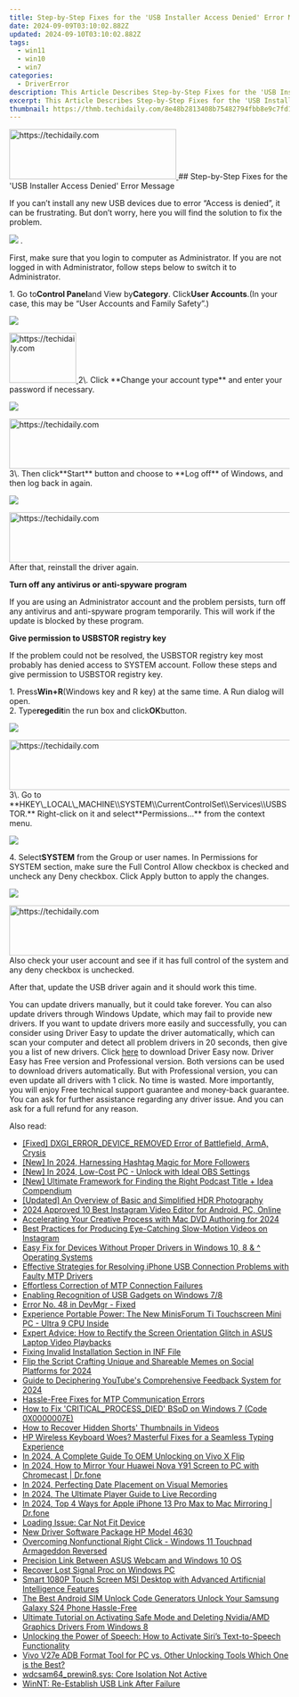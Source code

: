 ```yaml
---
title: Step-by-Step Fixes for the 'USB Installer Access Denied' Error Message
date: 2024-09-09T03:10:02.882Z
updated: 2024-09-10T03:10:02.882Z
tags:
  - win11
  - win10
  - win7
categories:
  - DriverError
description: This Article Describes Step-by-Step Fixes for the 'USB Installer Access Denied' Error Message
excerpt: This Article Describes Step-by-Step Fixes for the 'USB Installer Access Denied' Error Message
thumbnail: https://thmb.techidaily.com/8e48b2813408b75482794fbb8e9c7fd16cd8c115a0a176db85647e2b441ce187.jpg
---
```


<!-- affiliate ads begin -->
<a href="https://aligracehair.sjv.io/c/5597632/2135400/19272" target="_top" id="2135400">
  <img src="//a.impactradius-go.com/display-ad/19272-2135400" border="0" alt="https://techidaily.com" width="300" height="90"/>
</a>
<img height="0" width="0" src="https://aligracehair.sjv.io/i/5597632/2135400/19272" style="position:absolute;visibility:hidden;" border="0" />
<!-- affiliate ads end -->
## Step-by-Step Fixes for the 'USB Installer Access Denied' Error Message

If you can’t install any new USB devices due to error “Access is denied”, it can be frustrating. But don’t worry, here you will find the solution to fix the problem.  
  
![](https://images.drivereasy.com/wp-content/uploads/2016/08/img_57c6862c6dbe8.png) .

First, make sure that you login to computer as Administrator. If you are not logged in with Administrator, follow steps below to switch it to Administrator.  
  
1\. Go to**Control Panel**and View by**Category**. Click**User Accounts**.(In your case, this may be “User Accounts and Family Safety”.)  
  
![](https://images.drivereasy.com/wp-content/uploads/2016/08/img_57c68c5d7bf6a.jpg)
  
<!-- affiliate ads begin -->
<a href="https://aligracehair.sjv.io/c/5597632/2135350/19272" target="_top" id="2135350">
  <img src="//a.impactradius-go.com/display-ad/19272-2135350" border="0" alt="https://techidaily.com" width="120" height="90"/>
</a>
<img height="0" width="0" src="https://aligracehair.sjv.io/i/5597632/2135350/19272" style="position:absolute;visibility:hidden;" border="0" />
<!-- affiliate ads end -->
2\. Click **Change your account type** and enter your password if necessary.
  
![](https://images.drivereasy.com/wp-content/uploads/2016/07/img_5791ba4e50787.png)
  
<!-- affiliate ads begin -->
<a href="https://ephamedtechinc.pxf.io/c/5597632/2130533/26400" target="_top" id="2130533">
  <img src="//a.impactradius-go.com/display-ad/26400-2130533" border="0" alt="https://techidaily.com" width="728" height="90"/>
</a>
<img height="0" width="0" src="https://ephamedtechinc.pxf.io/i/5597632/2130533/26400" style="position:absolute;visibility:hidden;" border="0" />
<!-- affiliate ads end -->
 3\. Then click**Start** button and choose to **Log off**  of Windows, and then log back in again.
  
![](https://images.drivereasy.com/wp-content/uploads/2016/07/img_5791bab2104ee.png)

<!-- affiliate ads begin -->
<a href="https://unicoeye.pxf.io/c/5597632/2134229/18498" target="_top" id="2134229">
  <img src="//a.impactradius-go.com/display-ad/18498-2134229" border="0" alt="https://techidaily.com" width="728" height="90"/>
</a>
<img height="0" width="0" src="https://unicoeye.pxf.io/i/5597632/2134229/18498" style="position:absolute;visibility:hidden;" border="0" />
<!-- affiliate ads end -->
After that, reinstall the driver again.  
  
 **Turn off any antivirus or anti-spyware program**
  
If you are using an Administrator account and the problem persists, turn off any antivirus and anti-spyware program temporarily. This will work if the update is blocked by these program.
  
**Give permission to USBSTOR registry key**
  
If the problem could not be resolved, the USBSTOR registry key most probably has denied access to SYSTEM account. Follow these steps and give permission to USBSTOR registry key.
  
1\. Press**Win+R**(Windows key and R key) at the same time. A Run dialog will open.  
2\. Type**regedit**in the run box and click**OK**button.
  
![](https://images.drivereasy.com/wp-content/uploads/2016/08/img_57c6905ba04f8.png)
  
<!-- affiliate ads begin -->
<a href="https://ephamedtechinc.pxf.io/c/5597632/2136619/26400" target="_top" id="2136619">
  <img src="//a.impactradius-go.com/display-ad/26400-2136619" border="0" alt="https://techidaily.com" width="728" height="90"/>
</a>
<img height="0" width="0" src="https://ephamedtechinc.pxf.io/i/5597632/2136619/26400" style="position:absolute;visibility:hidden;" border="0" />
<!-- affiliate ads end -->
 3\. Go to **HKEY\_LOCAL\_MACHINE\\SYSTEM\\CurrentControlSet\\Services\\USBSTOR.** Right-click on it and select**Permissions…** from the context menu.

![](https://images.drivereasy.com/wp-content/uploads/2016/08/img_57c692c5d030c.jpg)
  
 4\. Select**SYSTEM** from the Group or user names. In Permissions for SYSTEM section, make sure the Full Control Allow checkbox is checked and uncheck any Deny checkbox. Click Apply button to apply the changes.  
  
![](https://images.drivereasy.com/wp-content/uploads/2016/08/img_57c6933c3f709.png)

<!-- affiliate ads begin -->
<a href="https://unicoeye.pxf.io/c/5597632/2134492/18498" target="_top" id="2134492">
  <img src="//a.impactradius-go.com/display-ad/18498-2134492" border="0" alt="https://techidaily.com" width="728" height="90"/>
</a>
<img height="0" width="0" src="https://unicoeye.pxf.io/i/5597632/2134492/18498" style="position:absolute;visibility:hidden;" border="0" />
<!-- affiliate ads end -->
 Also check your user account and see if it has full control of the system and any deny checkbox is unchecked.

 After that, update the USB driver again and it should work this time.

 You can update drivers manually, but it could take forever. You can also update drivers through Windows Update, which may fail to provide new drivers. If you want to update drivers more easily and successfully, you can consider using Driver Easy to update the driver automatically, which can scan your computer and detect all problem drivers in 20 seconds, then give you a list of new drivers. Click [here](https://tools.techidaily.com/drivereasy/download/) to download Driver Easy now.
 Driver Easy has Free version and Professional version. Both versions can be used to download drivers automatically. But with Professional version, you can even update all drivers with 1 click. No time is wasted. More importantly, you will enjoy Free technical support guarantee and money-back guarantee. You can ask for further assistance regarding any driver issue. And you can ask for a full refund for any reason.

<ins class="adsbygoogle"
     style="display:block"
     data-ad-format="autorelaxed"
     data-ad-client="ca-pub-7571918770474297"
     data-ad-slot="1223367746"></ins>



<ins class="adsbygoogle"
     style="display:block"
     data-ad-client="ca-pub-7571918770474297"
     data-ad-slot="8358498916"
     data-ad-format="auto"
     data-full-width-responsive="true"></ins>

<span class="atpl-alsoreadstyle">Also read:</span>
<div><ul>
<li><a href="https://driver-error.techidaily.com/fixed-dxgierrordeviceremoved-error-of-battlefield-arma-crysis/"><u>[Fixed] DXGI_ERROR_DEVICE_REMOVED Error of Battlefield, ArmA, Crysis</u></a></li>
<li><a href="https://instagram-clips.techidaily.com/new-in-2024-harnessing-hashtag-magic-for-more-followers/"><u>[New] In 2024, Harnessing Hashtag Magic for More Followers</u></a></li>
<li><a href="https://digital-screen-recording.techidaily.com/new-in-2024-low-cost-pc-unlock-with-ideal-obs-settings/"><u>[New] In 2024, Low-Cost PC - Unlock with Ideal OBS Settings</u></a></li>
<li><a href="https://vp-tips.techidaily.com/new-ultimate-framework-for-finding-the-right-podcast-title-plus-idea-compendium/"><u>[New] Ultimate Framework for Finding the Right Podcast Title + Idea Compendium</u></a></li>
<li><a href="https://extra-tips.techidaily.com/updated-an-overview-of-basic-and-simplified-hdr-photography/"><u>[Updated] An Overview of Basic and Simplified HDR Photography</u></a></li>
<li><a href="https://instagram-clips.techidaily.com/2024-approved-10-best-instagram-video-editor-for-android-pc-online/"><u>2024 Approved  10 Best Instagram Video Editor for Android, PC, Online</u></a></li>
<li><a href="https://extra-hints.techidaily.com/accelerating-your-creative-process-with-mac-dvd-authoring-for-2024/"><u>Accelerating Your Creative Process with Mac DVD Authoring for 2024</u></a></li>
<li><a href="https://instagram-clips.techidaily.com/best-practices-for-producing-eye-catching-slow-motion-videos-on-instagram/"><u>Best Practices for Producing Eye-Catching Slow-Motion Videos on Instagram</u></a></li>
<li><a href="https://driver-error.techidaily.com/easy-fix-for-devices-without-proper-drivers-in-windows-10-8-and-operating-systems/"><u>Easy Fix for Devices Without Proper Drivers in Windows 10, 8 & ^ Operating Systems</u></a></li>
<li><a href="https://driver-error.techidaily.com/effective-strategies-for-resolving-iphone-usb-connection-problems-with-faulty-mtp-drivers/"><u>Effective Strategies for Resolving iPhone USB Connection Problems with Faulty MTP Drivers</u></a></li>
<li><a href="https://driver-error.techidaily.com/effortless-correction-of-mtp-connection-failures/"><u>Effortless Correction of MTP Connection Failures</u></a></li>
<li><a href="https://driver-error.techidaily.com/enabling-recognition-of-usb-gadgets-on-windows-78/"><u>Enabling Recognition of USB Gadgets on Windows 7/8</u></a></li>
<li><a href="https://driver-error.techidaily.com/error-no-48-in-devmgr-fixed/"><u>Error No. 48 in DevMgr - Fixed</u></a></li>
<li><a href="https://driver-error.techidaily.com/experience-portable-power-the-new-minisforum-ti-touchscreen-mini-pc-ultra-9-cpu-inside/"><u>Experience Portable Power: The New MinisForum Ti Touchscreen Mini PC - Ultra 9 CPU Inside</u></a></li>
<li><a href="https://driver-error.techidaily.com/expert-advice-how-to-rectify-the-screen-orientation-glitch-in-asus-laptop-video-playbacks/"><u>Expert Advice: How to Rectify the Screen Orientation Glitch in ASUS Laptop Video Playbacks</u></a></li>
<li><a href="https://driver-error.techidaily.com/fixing-invalid-installation-section-in-inf-file/"><u>Fixing Invalid Installation Section in INF File</u></a></li>
<li><a href="https://instagram-video-files.techidaily.com/flip-the-script-crafting-unique-and-shareable-memes-on-social-platforms-for-2024/"><u>Flip the Script  Crafting Unique and Shareable Memes on Social Platforms for 2024</u></a></li>
<li><a href="https://fox-http.techidaily.com/guide-to-deciphering-youtubes-comprehensive-feedback-system-for-2024/"><u>Guide to Deciphering YouTube's Comprehensive Feedback System for 2024</u></a></li>
<li><a href="https://driver-error.techidaily.com/hassle-free-fixes-for-mtp-communication-errors/"><u>Hassle-Free Fixes for MTP Communication Errors</u></a></li>
<li><a href="https://driver-error.techidaily.com/how-to-fix-criticalprocessdied-bsod-on-windows-7-code-0x0000007e/"><u>How to Fix 'CRITICAL_PROCESS_DIED' BSoD on Windows 7 (Code 0X0000007E)</u></a></li>
<li><a href="https://youtube-video-recordings.techidaily.com/how-to-recover-hidden-shorts-thumbnails-in-videos/"><u>How to Recover Hidden Shorts' Thumbnails in Videos</u></a></li>
<li><a href="https://driver-error.techidaily.com/hp-wireless-keyboard-woes-masterful-fixes-for-a-seamless-typing-experience/"><u>HP Wireless Keyboard Woes? Masterful Fixes for a Seamless Typing Experience</u></a></li>
<li><a href="https://android-unlock.techidaily.com/in-2024-a-complete-guide-to-oem-unlocking-on-vivo-x-flip-by-drfone-android/"><u>In 2024, A Complete Guide To OEM Unlocking on Vivo X Flip</u></a></li>
<li><a href="https://screen-mirror.techidaily.com/in-2024-how-to-mirror-your-huawei-nova-y91-screen-to-pc-with-chromecast-drfone-by-drfone-android/"><u>In 2024, How to Mirror Your Huawei Nova Y91 Screen to PC with Chromecast | Dr.fone</u></a></li>
<li><a href="https://extra-guidance.techidaily.com/in-2024-perfecting-date-placement-on-visual-memories/"><u>In 2024, Perfecting Date Placement on Visual Memories</u></a></li>
<li><a href="https://desktop-recording.techidaily.com/in-2024-the-ultimate-player-guide-to-live-recording/"><u>In 2024, The Ultimate Player Guide to Live Recording</u></a></li>
<li><a href="https://screen-mirror.techidaily.com/in-2024-top-4-ways-for-apple-iphone-13-pro-max-to-mac-mirroring-drfone-by-drfone-ios/"><u>In 2024, Top 4 Ways for Apple iPhone 13 Pro Max to Mac Mirroring | Dr.fone</u></a></li>
<li><a href="https://driver-error.techidaily.com/loading-issue-car-not-fit-device/"><u>Loading Issue: Car Not Fit Device</u></a></li>
<li><a href="https://driver-install.techidaily.com/new-driver-software-package-hp-model-4630/"><u>New Driver Software Package HP Model 4630</u></a></li>
<li><a href="https://driver-error.techidaily.com/overcoming-nonfunctional-right-click-windows-11-touchpad-armageddon-reversed/"><u>Overcoming Nonfunctional Right Click - Windows 11 Touchpad Armageddon Reversed</u></a></li>
<li><a href="https://driver-error.techidaily.com/precision-link-between-asus-webcam-and-windows-10-os/"><u>Precision Link Between ASUS Webcam and Windows 10 OS</u></a></li>
<li><a href="https://driver-error.techidaily.com/recover-lost-signal-proc-on-windows-pc/"><u>Recover Lost Signal Proc on Windows PC</u></a></li>
<li><a href="https://driver-error.techidaily.com/smart-1080p-touch-screen-msi-desktop-with-advanced-artificnial-intelligence-features/"><u>Smart 1080P Touch Screen MSI Desktop with Advanced Artificnial Intelligence Features</u></a></li>
<li><a href="https://sim-unlock.techidaily.com/the-best-android-sim-unlock-code-generators-unlock-your-samsung-galaxy-s24-phone-hassle-free-by-drfone-android/"><u>The Best Android SIM Unlock Code Generators Unlock Your Samsung Galaxy S24 Phone Hassle-Free</u></a></li>
<li><a href="https://driver-error.techidaily.com/ultimate-tutorial-on-activating-safe-mode-and-deleting-nvidiaamd-graphics-drivers-from-windows-8/"><u>Ultimate Tutorial on Activating Safe Mode and Deleting Nvidia/AMD Graphics Drivers From Windows 8</u></a></li>
<li><a href="https://techtrends.techidaily.com/unlocking-the-power-of-speech-how-to-activate-siris-text-to-speech-functionality/"><u>Unlocking the Power of Speech: How to Activate Siri’s Text-to-Speech Functionality</u></a></li>
<li><a href="https://bypass-frp.techidaily.com/vivo-v27e-adb-format-tool-for-pc-vs-other-unlocking-tools-which-one-is-the-best-by-drfone-android/"><u>Vivo V27e ADB Format Tool for PC vs. Other Unlocking Tools Which One is the Best?</u></a></li>
<li><a href="https://driver-error.techidaily.com/wdcsam64prewin8sys-core-isolation-not-active/"><u>wdcsam64_prewin8.sys: Core Isolation Not Active</u></a></li>
<li><a href="https://driver-error.techidaily.com/winnt-re-establish-usb-link-after-failure/"><u>WinNT: Re-Establish USB Link After Failure</u></a></li>
</ul></div>
